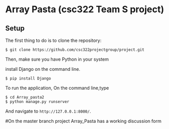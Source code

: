 # Array Pasta (csc322 Team S project)

## Setup

The first thing to do is to clone the repository:

```
$ git clone https://github.com/csc322projectgroup/project.git
```
Then, make sure you have Python in your system

install Django on the command line.
```
$ pip install Django
```
To run the application, On the command line,type
```
$ cd Array_pasta2
$ python manage.py runserver
```
And navigate to `http://127.0.0.1:8000/`.



#On the master branch project Array_Pasta has a working discussion form
